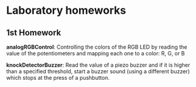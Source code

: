 # Laboratory homeworks

## 1st Homework

**analogRGBControl**: Controlling the colors of the RGB LED by reading the value of the potentiometers and mapping each one to a color: R, G, or B

**knockDetectorBuzzer**: Read the value of a piezo buzzer and if it is higher than a specified threshold, start a buzzer sound (using a different buzzer) which stops at the press of a pushbutton.

